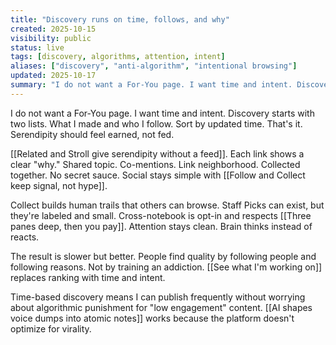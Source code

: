 ```yaml
---
title: "Discovery runs on time, follows, and why"
created: 2025-10-15
visibility: public
status: live
tags: [discovery, algorithms, attention, intent]
aliases: ["discovery", "anti-algorithm", "intentional browsing"]
updated: 2025-10-17
summary: "I do not want a For-You page. I want time and intent. Discovery starts with two lists. What I made and who I follow. Sort by updated time. That is it."
---
```


I do not want a For-You page. I want time and intent. Discovery starts with two lists. What I made and who I follow. Sort by updated time. That's it. Serendipity should feel earned, not fed.

[[Related and Stroll give serendipity without a feed]]. Each link shows a clear "why." Shared topic. Co-mentions. Link neighborhood. Collected together. No secret sauce. Social stays simple with [[Follow and Collect keep signal, not hype]].

Collect builds human trails that others can browse. Staff Picks can exist, but they're labeled and small. Cross-notebook is opt-in and respects [[Three panes deep, then you pay]]. Attention stays clean. Brain thinks instead of reacts.

The result is slower but better. People find quality by following people and following reasons. Not by training an addiction. [[See what I'm working on]] replaces ranking with time and intent.

Time-based discovery means I can publish frequently without worrying about algorithmic punishment for "low engagement" content. [[AI shapes voice dumps into atomic notes]] works because the platform doesn't optimize for virality.
